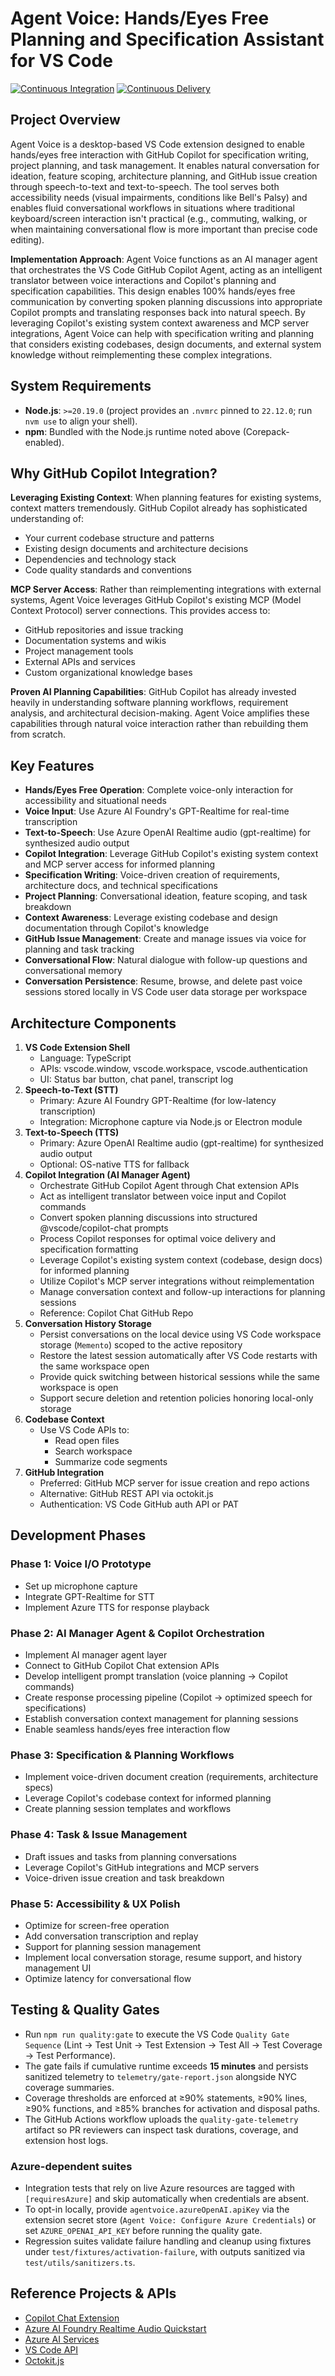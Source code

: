 # Agent Voice: Hands/Eyes Free Planning and Specification Assistant for VS Code

[![Continuous Integration][ci-badge]][ci-url] [![Continuous Delivery][cd-badge]][cd-url]

## Project Overview

Agent Voice is a desktop-based VS Code extension designed to enable hands/eyes free interaction with GitHub Copilot for specification writing, project planning, and task management. It enables natural conversation for ideation, feature scoping, architecture planning, and GitHub issue creation through speech-to-text and text-to-speech. The tool serves both accessibility needs (visual impairments, conditions like Bell's Palsy) and enables fluid conversational workflows in situations where traditional keyboard/screen interaction isn't practical (e.g., commuting, walking, or when maintaining conversational flow is more important than precise code editing).

**Implementation Approach**: Agent Voice functions as an AI manager agent that orchestrates the VS Code GitHub Copilot Agent, acting as an intelligent translator between voice interactions and Copilot's planning and specification capabilities. This design enables 100% hands/eyes free communication by converting spoken planning discussions into appropriate Copilot prompts and translating responses back into natural speech. By leveraging Copilot's existing system context awareness and MCP server integrations, Agent Voice can help with specification writing and planning that considers existing codebases, design documents, and external system knowledge without reimplementing these complex integrations.

## System Requirements

- **Node.js**: `>=20.19.0` (project provides an `.nvmrc` pinned to `22.12.0`; run `nvm use` to align your shell).
- **npm**: Bundled with the Node.js runtime noted above (Corepack-enabled).

## Why GitHub Copilot Integration?

**Leveraging Existing Context**: When planning features for existing systems, context matters tremendously. GitHub Copilot already has sophisticated understanding of:

- Your current codebase structure and patterns
- Existing design documents and architecture decisions
- Dependencies and technology stack
- Code quality standards and conventions

**MCP Server Access**: Rather than reimplementing integrations with external systems, Agent Voice leverages GitHub Copilot's existing MCP (Model Context Protocol) server connections. This provides access to:

- GitHub repositories and issue tracking
- Documentation systems and wikis
- Project management tools
- External APIs and services
- Custom organizational knowledge bases

**Proven AI Planning Capabilities**: GitHub Copilot has already invested heavily in understanding software planning workflows, requirement analysis, and architectural decision-making. Agent Voice amplifies these capabilities through natural voice interaction rather than rebuilding them from scratch.

## Key Features

- **Hands/Eyes Free Operation**: Complete voice-only interaction for accessibility and situational needs
- **Voice Input**: Use Azure AI Foundry's GPT-Realtime for real-time transcription
- **Text-to-Speech**: Use Azure OpenAI Realtime audio (gpt-realtime) for synthesized audio output
- **Copilot Integration**: Leverage GitHub Copilot's existing system context and MCP server access for informed planning
- **Specification Writing**: Voice-driven creation of requirements, architecture docs, and technical specifications
- **Project Planning**: Conversational ideation, feature scoping, and task breakdown
- **Context Awareness**: Leverage existing codebase and design documentation through Copilot's knowledge
- **GitHub Issue Management**: Create and manage issues via voice for planning and task tracking
- **Conversational Flow**: Natural dialogue with follow-up questions and conversational memory
- **Conversation Persistence**: Resume, browse, and delete past voice sessions stored locally in VS Code user data storage per workspace

## Architecture Components

1. **VS Code Extension Shell**
    - Language: TypeScript
    - APIs: vscode.window, vscode.workspace, vscode.authentication
    - UI: Status bar button, chat panel, transcript log
2. **Speech-to-Text (STT)**
    - Primary: Azure AI Foundry GPT-Realtime (for low-latency transcription)
    - Integration: Microphone capture via Node.js or Electron module
3. **Text-to-Speech (TTS)**
    - Primary: Azure OpenAI Realtime audio (gpt-realtime) for synthesized audio output
    - Optional: OS-native TTS for fallback
4. **Copilot Integration (AI Manager Agent)**
    - Orchestrate GitHub Copilot Agent through Chat extension APIs
    - Act as intelligent translator between voice input and Copilot commands
    - Convert spoken planning discussions into structured @vscode/copilot-chat prompts
    - Process Copilot responses for optimal voice delivery and specification formatting
    - Leverage Copilot's existing system context (codebase, design docs) for informed planning
    - Utilize Copilot's MCP server integrations without reimplementation
    - Manage conversation context and follow-up interactions for planning sessions
    - Reference: Copilot Chat GitHub Repo
5. **Conversation History Storage**
    - Persist conversations on the local device using VS Code workspace storage (`Memento`) scoped to the active repository
    - Restore the latest session automatically after VS Code restarts with the same workspace open
    - Provide quick switching between historical sessions while the same workspace is open
    - Support secure deletion and retention policies honoring local-only storage
6. **Codebase Context**
    - Use VS Code APIs to:
        - Read open files
        - Search workspace
        - Summarize code segments
7. **GitHub Integration**
    - Preferred: GitHub MCP server for issue creation and repo actions
    - Alternative: GitHub REST API via octokit.js
    - Authentication: VS Code GitHub auth API or PAT

## Development Phases

### Phase 1: Voice I/O Prototype

- Set up microphone capture
- Integrate GPT-Realtime for STT
- Implement Azure TTS for response playback

### Phase 2: AI Manager Agent & Copilot Orchestration

- Implement AI manager agent layer
- Connect to GitHub Copilot Chat extension APIs
- Develop intelligent prompt translation (voice planning → Copilot commands)
- Create response processing pipeline (Copilot → optimized speech for specifications)
- Establish conversation context management for planning sessions
- Enable seamless hands/eyes free interaction flow

### Phase 3: Specification & Planning Workflows

- Implement voice-driven document creation (requirements, architecture specs)
- Leverage Copilot's codebase context for informed planning
- Create planning session templates and workflows

### Phase 4: Task & Issue Management

- Draft issues and tasks from planning conversations
- Leverage Copilot's GitHub integrations and MCP servers
- Voice-driven issue creation and task breakdown

### Phase 5: Accessibility & UX Polish

- Optimize for screen-free operation
- Add conversation transcription and replay
- Support for planning session management
- Implement local conversation storage, resume support, and history management UI
- Optimize latency for conversational flow

## Testing & Quality Gates

- Run `npm run quality:gate` to execute the VS Code `Quality Gate Sequence` (Lint → Test Unit → Test Extension → Test All → Test Coverage → Test Performance).
- The gate fails if cumulative runtime exceeds **15 minutes** and persists sanitized telemetry to `telemetry/gate-report.json` alongside NYC coverage summaries.
- Coverage thresholds are enforced at ≥90% statements, ≥90% lines, ≥90% functions, and ≥85% branches for activation and disposal paths.
- The GitHub Actions workflow uploads the `quality-gate-telemetry` artifact so PR reviewers can inspect task durations, coverage, and extension host logs.

### Azure-dependent suites

- Integration tests that rely on live Azure resources are tagged with `[requiresAzure]` and skip automatically when credentials are absent.
- To opt-in locally, provide `agentvoice.azureOpenAI.apiKey` via the extension secret store (`Agent Voice: Configure Azure Credentials`) or set `AZURE_OPENAI_API_KEY` before running the quality gate.
- Regression suites validate failure handling and cleanup using fixtures under `test/fixtures/activation-failure`, with outputs sanitized via `test/utils/sanitizers.ts`.

## Reference Projects & APIs

- [Copilot Chat Extension](https://github.com/microsoft/vscode-copilot-chat)
- [Azure AI Foundry Realtime Audio Quickstart](https://learn.microsoft.com/en-us/azure/ai-foundry/openai/realtime-audio-quickstart?tabs=keyless%2Cwindows&pivots=programming-language-typescript)
- [Azure AI Services](https://learn.microsoft.com/en-us/azure/ai-services/)
- [VS Code API](https://code.visualstudio.com/api)
- [Octokit.js](https://github.com/octokit/octokit.js)

[ci-badge]: https://github.com/PlagueHO/agent-voice/actions/workflows/continuous-integration.yml/badge.svg
[ci-url]: https://github.com/PlagueHO/agent-voice/actions/workflows/continuous-integration.yml
[cd-badge]: https://github.com/PlagueHO/agent-voice/actions/workflows/continuous-delivery.yml/badge.svg
[cd-url]: https://github.com/PlagueHO/agent-voice/actions/workflows/continuous-delivery.yml

